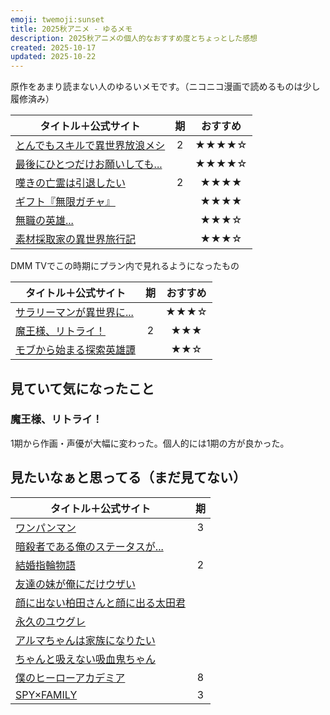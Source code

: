 ```yaml
---
emoji: twemoji:sunset
title: 2025秋アニメ - ゆるメモ
description: 2025秋アニメの個人的なおすすめ度とちょっとした感想
created: 2025-10-17
updated: 2025-10-22
---
```


原作をあまり読まない人のゆるいメモです。（ニコニコ漫画で読めるものは少し履修済み）

|タイトル＋公式サイト|期|おすすめ|
|-|:-:|:-:|
|[とんでもスキルで異世界放浪メシ](https://tondemoskill-anime.com/)|2|★★★★☆|
|[最後にひとつだけお願いしても...](https://saihito-anime.com/)||★★★★☆|
|[嘆きの亡霊は引退したい](https://nageki-anime.com/)|2|★★★★|
|[ギフト『無限ガチャ』](https://mugengacha.com/)||★★★★|
|[無職の英雄...](https://mushoku-eiyu-anime.com/)||★★★☆|
|[素材採取家の異世界旅行記](https://www.sozaisaishu-pr.com/)||★★★☆|

DMM TVでこの時期にプラン内で見れるようになったもの

|タイトル＋公式サイト|期|おすすめ|
|-|:-:|:-:|
|[サラリーマンが異世界に...](https://salaryman-big4.com/)||★★★☆|
|[魔王様、リトライ！](https://maousama-anime.com/2024/)|2|★★★|
|[モブから始まる探索英雄譚](https://mobkara.com/)||★★☆|

## 見ていて気になったこと

### 魔王様、リトライ！

1期から作画・声優が大幅に変わった。個人的には1期の方が良かった。

## 見たいなぁと思ってる（まだ見てない）

|タイトル＋公式サイト|期|
|-|:-:|
|[ワンパンマン](https://onepunchman-anime.net/)|3|
|[暗殺者である俺のステータスが...](https://sutetsuyo-anime.com/)||
|[結婚指輪物語](https://talesofweddingrings-anime.jp/)|2|
|[友達の妹が俺にだけウザい](https://www.imouza-animation.com/)||
|[顔に出ない柏田さんと顔に出る太田君](https://kashiwada-ohta.com/)||
|[永久のユウグレ](https://towanoyuugure.com/)||
|[アルマちゃんは家族になりたい](https://alma-chan.com/)||
|[ちゃんと吸えない吸血鬼ちゃん](https://kyuketsuki-chan.com/)||
|[僕のヒーローアカデミア](https://heroaca.com/)|8|
|[SPY×FAMILY](https://spy-family.net/tvseries/)|3|
